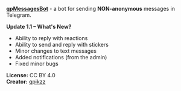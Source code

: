 **[qpMessagesBot](https://qpMessagesBot)** - a bot for sending **NON-anonymous** messages in Telegram.  


**Update 1.1 – What's New?**  
- Ability to reply with reactions  
- Ability to send and reply with stickers  
- Minor changes to text messages  
- Added notifications (from the admin)  
- Fixed minor bugs


**License:** CC BY 4.0  
**Creator:** [qpikzz](https://t.me/qpikzz)